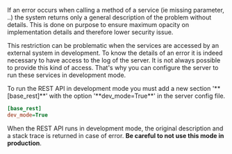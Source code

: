If an error occurs when calling a method of a service (ie missing
parameter, ..) the system returns only a general description of the
problem without details. This is done on purpose to ensure maximum
opacity on implementation details and therefore lower security issue.

This restriction can be problematic when the services are accessed by an
external system in development. To know the details of an error it is
indeed necessary to have access to the log of the server. It is not
always possible to provide this kind of access. That's why you can
configure the server to run these services in development mode.

To run the REST API in development mode you must add a new section
'\*\*\[base_rest\]\*\*' with the option '\*\*dev_mode=True\*\*' in the
server config file.

``` cfg
[base_rest]
dev_mode=True
```

When the REST API runs in development mode, the original description and
a stack trace is returned in case of error. **Be careful to not use this
mode in production**.
